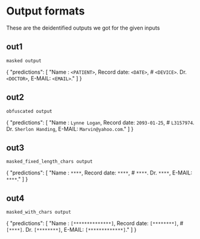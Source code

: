 # Output formats
  
These are the deidentified outputs we got for the given inputs

## out1

`masked output`

{
    "predictions": [
       "Name : `<PATIENT>`, Record date: `<DATE>`, # `<DEVICE>`.  Dr. `<DOCTOR>`,  E-MAIL: `<EMAIL>`."
    ]
}


## out2

`obfuscated output`

{
    "predictions": [
        "Name : `Lynne Logan`, Record date: `2093-01-25`, # `L3157974`.  Dr. `Sherlon Handing`,  E-MAIL: `Marvin@yahoo.com`."
    ]
}



## out3

`masked_fixed_length_chars output`

{
    "predictions": [
        "Name : `****`, Record date: `****`, # `****`.  Dr. `****`,  E-MAIL: `****`."
    ]
}



## out4

`masked_with_chars output`

{
    "predictions": [
        "Name : `[**************]`, Record date: `[********]`, # `[****]`.  Dr. `[********]`,  E-MAIL: `[*************]`."
    ]
}

